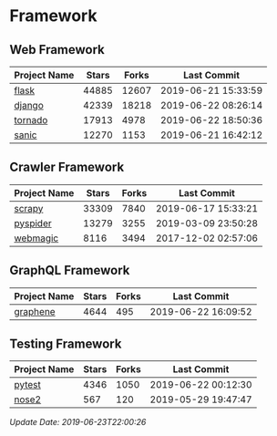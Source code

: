 # Framework

## Web Framework

| Project Name | Stars | Forks | Last Commit |
| ------------ | ----- | ----- | ----------- |
| [flask](https://github.com/pallets/flask) | 44885 | 12607 | 2019-06-21 15:33:59 |
| [django](https://github.com/django/django) | 42339 | 18218 | 2019-06-22 08:26:14 |
| [tornado](https://github.com/tornadoweb/tornado) | 17913 | 4978 | 2019-06-22 18:50:36 |
| [sanic](https://github.com/huge-success/sanic) | 12270 | 1153 | 2019-06-21 16:42:12 |

## Crawler Framework

| Project Name | Stars | Forks | Last Commit |
| ------------ | ----- | ----- | ----------- |
| [scrapy](https://github.com/scrapy/scrapy) | 33309 | 7840 | 2019-06-17 15:33:21 |
| [pyspider](https://github.com/binux/pyspider) | 13279 | 3255 | 2019-03-09 23:50:28 |
| [webmagic](https://github.com/code4craft/webmagic) | 8116 | 3494 | 2017-12-02 02:57:06 |

## GraphQL Framework

| Project Name | Stars | Forks | Last Commit |
| ------------ | ----- | ----- | ----------- |
| [graphene](https://github.com/graphql-python/graphene) | 4644 | 495 | 2019-06-22 16:09:52 |

## Testing Framework

| Project Name | Stars | Forks | Last Commit |
| ------------ | ----- | ----- | ----------- |
| [pytest](https://github.com/pytest-dev/pytest) | 4346 | 1050 | 2019-06-22 00:12:30 |
| [nose2](https://github.com/nose-devs/nose2) | 567 | 120 | 2019-05-29 19:47:47 |

*Update Date: 2019-06-23T22:00:26*